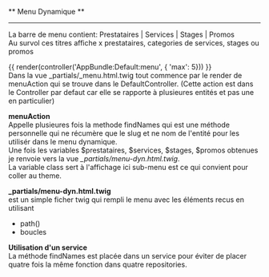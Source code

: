 ** Menu Dynamique **  
********************

La barre de menu contient: Prestataires | Services | Stages | Promos  
Au survol ces titres affiche x prestataires, categories de services, stages ou promos  
  
    
{{ render(controller('AppBundle:Default:menu',  { 'max': 5})) }}  
Dans la vue  _partials/_menu.html.twig tout commence par le render de menuAction qui se trouve dans le DefaultController.
(Cette action est dans le Controller par defaut car elle se rapporte à plusieures entités et pas une en particulier)  
  
**menuAction**  
Appelle plusieures fois la methode findNames qui est une méthode personnelle qui ne récumère que le slug et ne nom de l'entité pour les utilisér dans le menu dynamique.  
Une fois les variables $prestataires, $services, $stages, $promos obtenues je renvoie vers la vue *_partials/menu-dyn.html.twig*.  
La variable class sert à l'affichage ici sub-menu est ce qui convient pour coller au theme.

**_partials/menu-dyn.html.twig**   
est un simple ficher twig qui rempli le menu avec les éléments recus en utilisant
- path()
- boucles 

**Utilisation d'un service**  
La méthode findNames est placée dans un service pour éviter de placer quatre fois la même fonction dans quatre repositories.  






  

  

